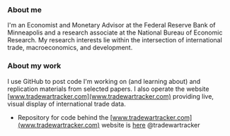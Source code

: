 ### About me

I'm an Economist and Monetary Advisor at the Federal Reserve Bank of Minneapolis and a research associate at the National Bureau of Economic Research. My research interests lie within the intersection of international trade, macroeconomics, and development.

### About my work

I use GitHub to post code I'm working on (and learning about) and replication materials from selected papers. I also operate the website [www.tradewartracker.com](www.tradewartracker.com) providing live, visual display of international trade data.

- Repository for code behind the [www.tradewartracker.com](www.tradewartracker.com) website is [here](https://github.com/tradewartracker) @tradewartracker



<!--
**mwaugh0328/mwaugh0328** is a ✨ _special_ ✨ repository because its `README.md` (this file) appears on your GitHub profile.

Here are some ideas to get you started:

- 🔭 I’m currently working on ...
- 🌱 I’m currently learning ...
- 👯 I’m looking to collaborate on ...
- 🤔 I’m looking for help with ...
- 💬 Ask me about ...
- 📫 How to reach me: ...
- 😄 Pronouns: ...
- ⚡ Fun fact: ...
-->
